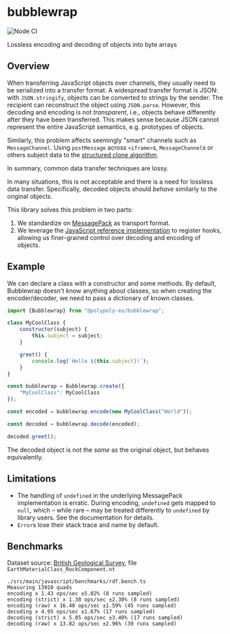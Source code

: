 # bubblewrap

![Node CI](https://github.com/polypoly-eu/bubblewrap/workflows/Node%20CI/badge.svg)

Lossless encoding and decoding of objects into byte arrays

## Overview

When transferring JavaScript objects over channels, they usually need to be serialized into a transfer format.
A widespread transfer format is JSON: with `JSON.stringify`, objects can be converted to strings by the sender.
The recipient can reconstruct the object using `JSON.parse`.
However, this decoding and encoding is not _transparent_, i.e., objects behave differently after they have been transferred.
This makes sense because JSON cannot represent the entire JavaScript semantics, e.g. prototypes of objects.

Similarly, this problem affects seemingly "smart" channels such as `MessageChannel`.
Using `postMessage` across `<iframe>`s, `MessageChannel`s or others subject data to the [structured clone algorithm](https://developer.mozilla.org/en-US/docs/Web/API/Web_Workers_API/Structured_clone_algorithm).

In summary, common data transfer techniques are lossy.

In many situations, this is not acceptable and there is a need for lossless data transfer.
Specifically, decoded objects should _behave_ similarly to the original objects.

This library solves this problem in two parts:

1. We standardize on [MessagePack](https://msgpack.org/) as transport format.
2. We leverage the [JavaScript reference implementation](https://www.npmjs.com/package/@msgpack/msgpack) to register hooks, allowing us finer-grained control over decoding and encoding of objects.

## Example

We can declare a class with a constructor and some methods.
By default, Bubblewrap doesn't know anything about classes, so when creating the encoder/decoder, we need to pass a dictionary of known classes.

```javascript
import {Bubblewrap} from "@polypoly-eu/bubblewrap";

class MyCoolClass {
    constructor(subject) {
        this.subject = subject;
    }

    greet() {
        console.log(`Hello ${this.subject}!`);
    }
}

const bubblewrap = Bubblewrap.create({
    "MyCoolClass": MyCoolClass
});

const encoded = bubblewrap.encode(new MyCoolClass("World"));

const decoded = bubblewrap.decode(encoded);

decoded.greet();
```

The decoded object is not the _same_ as the original object, but behaves equivalently.

## Limitations

* The handling of `undefined` in the underlying MessagePack implementation is erratic.
  During encoding, `undefined` gets mapped to `null`, which – while rare – may be treated differently to `undefined` by library users.
  See the documentation for details.
* `Error`s lose their stack trace and name by default.

## Benchmarks

Dataset source: [British Geological Survey](http://data.bgs.ac.uk/downloads/data_bgs_ac_uk_ALL.zip), file `EarthMaterialClass_RockComponent.nt`

```
./src/main/javascript/benchmarks/rdf.bench.ts
Measuring 13910 quads
encoding x 1.43 ops/sec ±5.02% (8 runs sampled)
encoding (strict) x 1.38 ops/sec ±2.30% (8 runs sampled)
encoding (raw) x 16.40 ops/sec ±1.59% (45 runs sampled)
decoding x 4.95 ops/sec ±1.67% (17 runs sampled)
decoding (strict) x 5.05 ops/sec ±3.40% (17 runs sampled)
decoding (raw) x 13.82 ops/sec ±2.96% (39 runs sampled)
```
